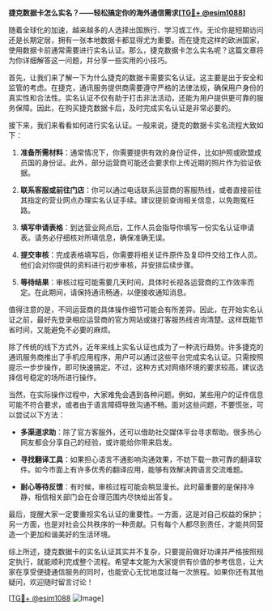 **捷克数据卡怎么实名？——轻松搞定你的海外通信需求[[TG💪+ @esim1088](https://t.me/s/esim1088)]**

随着全球化的加速，越来越多的人选择出国旅行、学习或工作。无论你是短期访问还是长期定居，拥有一张本地数据卡都显得尤为重要。而在捷克这样的欧洲国家，使用数据卡前通常需要进行实名认证。那么，捷克数据卡怎么实名呢？这篇文章将为你详细解答这一问题，并分享一些实用的小技巧。

首先，让我们来了解一下为什么捷克的数据卡需要实名认证。这主要是出于安全和监管的考虑。在捷克，通讯服务提供商需要遵守严格的法律法规，确保用户身份的真实性和合法性。实名认证不仅有助于打击非法活动，还能为用户提供更可靠的服务保障。因此，在购买捷克数据卡后，及时完成实名认证是非常必要的。

接下来，我们来看看如何进行实名认证。一般来说，捷克的数据卡实名流程大致如下：

1. **准备所需材料**：通常情况下，你需要提供有效的身份证件，比如护照或欧盟成员国的身份证。此外，部分运营商可能还会要求你上传近期的照片作为验证依据。

2. **联系客服或前往门店**：你可以通过电话联系运营商的客服热线，或者直接前往其指定的营业网点办理实名认证手续。建议提前查询相关信息，以免跑冤枉路。

3. **填写申请表格**：到达营业网点后，工作人员会指导你填写一份实名认证申请表。请务必仔细核对所填信息，确保准确无误。

4. **提交审核**：完成表格填写后，你需要将相关证件原件及复印件交给工作人员。他们会对你提供的资料进行初步审核，并安排后续步骤。

5. **等待结果**：审核过程可能需要几天时间，具体时长视各运营商的工作效率而定。在此期间，请保持通讯畅通，以便接收通知消息。

值得注意的是，不同运营商的具体操作细节可能会有所差异。因此，在开始实名认证之前，最好先登录相应运营商的官方网站或拨打客服热线咨询清楚。这样既能节省时间，又能避免不必要的麻烦。

除了传统的线下方式外，近年来线上实名认证也成为了一种流行趋势。许多捷克的通讯服务商推出了手机应用程序，用户可以通过这些平台完成实名认证。只需按照提示一步步操作，即可快速搞定。不过，这种方式对网络环境的要求较高，建议选择信号稳定的场所进行操作。

当然，在实际操作过程中，大家难免会遇到各种问题。例如，某些用户的证件信息可能不符合要求，或者由于语言障碍导致沟通不畅。面对这些问题，不要慌张，可以尝试以下方法：

- **多渠道求助**：除了官方客服外，还可以借助社交媒体平台寻求帮助。很多热心网友都会分享自己的经验，或许能给你带来启发。
  
- **寻找翻译工具**：如果担心语言不通影响沟通效果，不妨下载一款可靠的翻译软件。如今市面上有许多优秀的翻译应用，能够有效解决跨语言交流难题。

- **耐心等待反馈**：有时候，审核过程可能会稍显漫长。此时最重要的是保持冷静，相信相关部门会在合理范围内尽快给出答复。

最后，提醒大家一定要重视实名认证的重要性。一方面，这是对自己权益的保护；另一方面，也是对社会公共秩序的一种贡献。只有每个人都尽到责任，才能共同营造一个更加和谐美好的生活环境。

综上所述，捷克数据卡的实名认证其实并不复杂，只要提前做好功课并严格按照规定执行，就能顺利完成整个流程。希望本文能为大家提供有价值的参考信息，让大家在享受便捷通信服务的同时，也能安心无忧地度过每一次旅程。如果你还有其他疑问，欢迎随时留言讨论！

[[TG💪+ @esim1088](https://t.me/s/esim1088) ![Image](https://i.postimg.cc/4NQfJmqS/Snipaste-2025-05-13-00-14-12.png)]